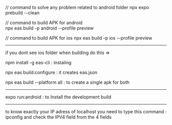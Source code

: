 // command to solve any problem related to android folder
npx expo prebuild --clean 

 

// command to build APK for android  
npx eas build -p android --profile preview



// command to build APK for ios 
npx eas build -p ios --profile preview




----------------

if you dont see ios folder when building do this =>

npm install -g eas-cli : instaling 

npx eas build:configure   : it creates eas.json


npx eas build --platform all    :   to create a single apk for both 



----------------
expo run:android : to Install the development build 

----------------
to know exactly your IP adress of localhost you need to type this command : ipconfig and check the IPV4 field from the 4 fields 